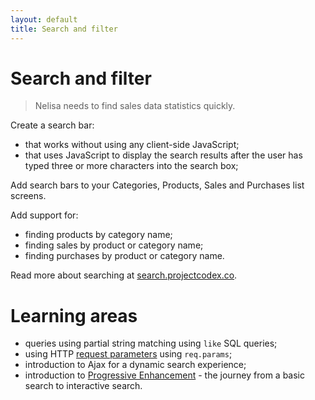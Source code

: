 ```yaml
---
layout: default
title: Search and filter
---
```


# Search and filter

> Nelisa needs to find sales data statistics quickly.

Create a search bar:

* that works without using any client-side JavaScript;
* that uses JavaScript to display the search results after the user has typed three or more characters into the search box;

Add search bars to your Categories, Products, Sales and Purchases list screens.

Add support for:

* finding products by category name;
* finding sales by product or category name;
* finding purchases by product or category name.

Read more about searching at [search.projectcodex.co](http://search.projectcodex.co/).

# Learning areas

* queries using partial string matching using `like` SQL queries;
* using HTTP [request parameters](http://expressjs.projectcodex.co/steps/routes.html#routes-with-parameters) using `req.params`;
* introduction to Ajax for a dynamic search experience;
* introduction to [Progressive Enhancement](https://www.smashingmagazine.com/2009/04/progressive-enhancement-what-it-is-and-how-to-use-it/) - the journey from a basic search to interactive search.
